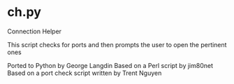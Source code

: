 ch.py
=====

Connection Helper

This script checks for ports and then prompts the user
to open the pertinent ones

Ported to Python by George Langdin
Based on a Perl script by jim80net
Based on a port check script written by Trent Nguyen
